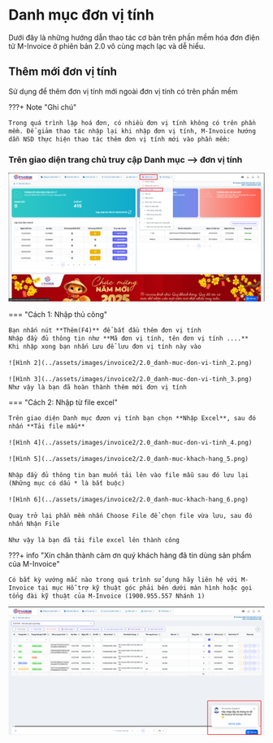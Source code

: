 # **Danh mục đơn vị tính**

Dưới đây là những hướng dẫn thao tác cơ bản trên phần mềm hóa đơn điện tử M-Invoice ở phiên bản 2.0 vô cùng mạch lạc và dễ hiểu.

## **Thêm mới đơn vị tính**

Sử dụng để thêm đơn vị tính mới ngoài đơn vị tính có trên phần mềm

???+ Note "Ghi chú"

    Trong quá trình lập hoá đơn, có nhiều đơn vị tính không có trên phần mềm. Để giảm thao tác nhập lại khi nhập đơn vị tính, M-Invoice hướng dẫn NSD thực hiện thao tác thêm đơn vị tính mới vào phần mềm:

### **Trên giao diện trang chủ truy cập Danh mục --> đơn vị tính**

![Hình 1](../assets/images/invoice2/2.0_danh-muc-don-vi-tinh_1.png)

=== "Cách 1: Nhập thủ công"

    Bạn nhấn nút **Thêm(F4)** để bắt đầu thêm đơn vị tính
    Nhập đầy đủ thông tin như **Mã đơn vị tính, tên đơn vị tính ....**
    Khi nhập xong bạn nhấn Lưu để lưu đơn vị tính này vào

    ![Hình 2](../assets/images/invoice2/2.0_danh-muc-don-vi-tinh_2.png)

    ![Hình 3](../assets/images/invoice2/2.0_danh-muc-don-vi-tinh_3.png)
    Như vậy là bạn đã hoàn thành thêm mới đơn vị tính

=== "Cách 2: Nhập từ file excel"

    Trên giao diện Danh mục đươn vị tính bạn chọn **Nhập Excel**, sau đó nhấn **Tải file mẫu**

    ![Hình 4](../assets/images/invoice2/2.0_danh-muc-don-vi-tinh_4.png)

    ![Hình 5](../assets/images/invoice2/2.0_danh-muc-khach-hang_5.png)

    Nhập đầy đủ thông tin bạn muốn tải lên vào file mẫu sau đó lưu lại (Những mục có dấu * là bắt buộc)

    ![Hình 6](../assets/images/invoice2/2.0_danh-muc-khach-hang_6.png)

    Quay trở lại phần mềm nhấn Choose File để chọn file vừa lưu, sau đó nhấn Nhận File

    Như vậy là bạn đã tải file excel lên thành công

???+ info "Xin chân thành cảm ơn quý khách hàng đã tin dùng sản phẩm của M-Invoice"

    Có bất kỳ vướng mắc nào trong quá trình sử dụng hãy liên hệ với M-Invoice tại mục Hỗ trợ kỹ thuật góc phải bên dưới màn hình hoặc gọi tổng đài kỹ thuật của M-Invoice (1900.955.557 Nhánh 1)

![Hình 7](../assets/images/invoice2/hotro.png)
